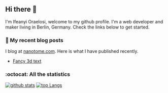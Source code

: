 ## Hi there :wave:

I'm Ifeanyi Oraelosi, welcome to my github profile. I'm a web developer and maker living in Berlin, Germany. Check the links below to get started.

### :scroll: My recent blog posts

I blog at [nanotome.com](https://www.nanotome.com). Here is what I have published recently.
- [Fancy 3d text](https://nanotome.com/2023/05/fancy-3d-text-with-single-line-fonts-in-three.js-and-react/)

### :octocat: All the statistics
[![github stats](https://github-readme-stats.vercel.app/api?username=gnerkus)](https://github.com/anuraghazra/github-readme-stats)
 [![top Langs](https://github-readme-stats.vercel.app/api/top-langs/?username=gnerkus)](https://github.com/anuraghazra/github-readme-stats)

